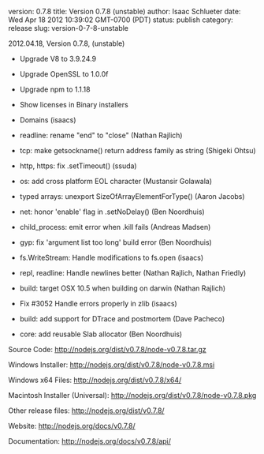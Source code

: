 version: 0.7.8
title: Version 0.7.8 (unstable)
author: Isaac Schlueter
date: Wed Apr 18 2012 10:39:02 GMT-0700 (PDT)
status: publish
category: release
slug: version-0-7-8-unstable

<p>2012.04.18, Version 0.7.8, (unstable)

</p>
<ul>
<li><p>Upgrade V8 to 3.9.24.9</p>
</li>
<li><p>Upgrade OpenSSL to 1.0.0f</p>
</li>
<li><p>Upgrade npm to 1.1.18</p>
</li>
<li><p>Show licenses in Binary installers</p>
</li>
<li><p>Domains (isaacs)</p>
</li>
<li><p>readline: rename &quot;end&quot; to &quot;close&quot; (Nathan Rajlich)</p>
</li>
<li><p>tcp: make getsockname() return address family as string (Shigeki Ohtsu)</p>
</li>
<li><p>http, https: fix .setTimeout() (ssuda)</p>
</li>
<li><p>os: add cross platform EOL character (Mustansir Golawala)</p>
</li>
<li><p>typed arrays: unexport SizeOfArrayElementForType() (Aaron Jacobs)</p>
</li>
<li><p>net: honor &#39;enable&#39; flag in .setNoDelay() (Ben Noordhuis)</p>
</li>
<li><p>child_process: emit error when .kill fails (Andreas Madsen)</p>
</li>
<li><p>gyp: fix &#39;argument list too long&#39; build error (Ben Noordhuis)</p>
</li>
<li><p>fs.WriteStream: Handle modifications to fs.open (isaacs)</p>
</li>
<li><p>repl, readline: Handle newlines better (Nathan Rajlich, Nathan Friedly)</p>
</li>
<li><p>build: target OSX 10.5 when building on darwin (Nathan Rajlich)</p>
</li>
<li><p>Fix #3052 Handle errors properly in zlib (isaacs)</p>
</li>
<li><p>build: add support for DTrace and postmortem (Dave Pacheco)</p>
</li>
<li><p>core: add reusable Slab allocator (Ben Noordhuis)</p>
</li>
</ul>
<p>Source Code: <a href="http://nodejs.org/dist/v0.7.8/node-v0.7.8.tar.gz">http://nodejs.org/dist/v0.7.8/node-v0.7.8.tar.gz</a>

</p>
<p>Windows Installer: <a href="http://nodejs.org/dist/v0.7.8/node-v0.7.8.msi">http://nodejs.org/dist/v0.7.8/node-v0.7.8.msi</a>

</p>
<p>Windows x64 Files: <a href="http://nodejs.org/dist/v0.7.8/x64/">http://nodejs.org/dist/v0.7.8/x64/</a>

</p>
<p>Macintosh Installer (Universal): <a href="http://nodejs.org/dist/v0.7.8/node-v0.7.8.pkg">http://nodejs.org/dist/v0.7.8/node-v0.7.8.pkg</a>

</p>
<p>Other release files: <a href="http://nodejs.org/dist/v0.7.8/">http://nodejs.org/dist/v0.7.8/</a>

</p>
<p>Website: <a href="http://nodejs.org/docs/v0.7.8/">http://nodejs.org/docs/v0.7.8/</a>

</p>
<p>Documentation: <a href="http://nodejs.org/docs/v0.7.8/api/">http://nodejs.org/docs/v0.7.8/api/</a>
</p>
